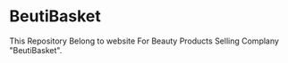 # BeutiBasket
This Repository Belong to website For Beauty Products Selling Complany "BeutiBasket".
